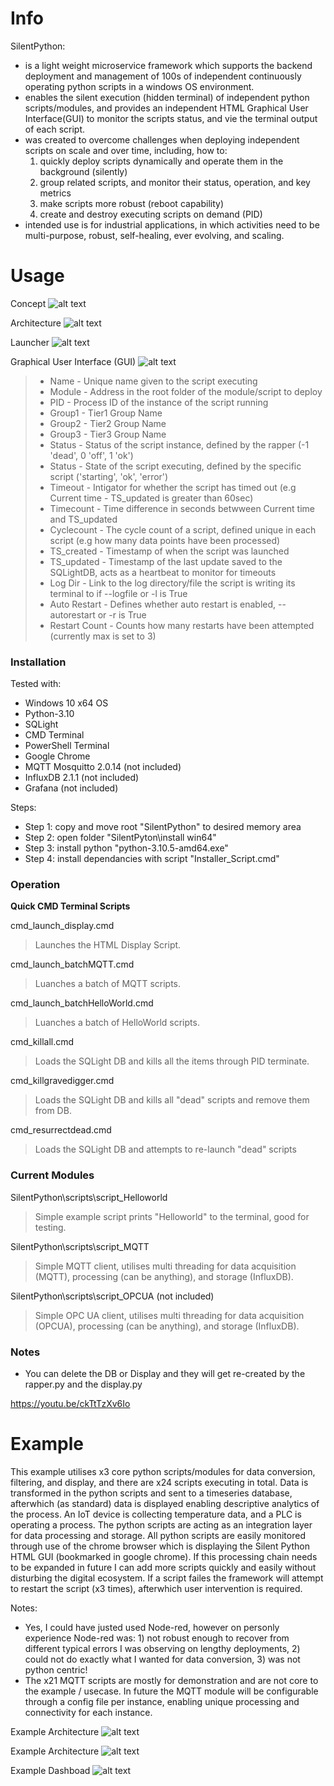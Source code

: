 # Info

SilentPython:
- is a light weight microservice framework which supports the backend deployment and management of 100s of independent continuously operating python scripts in a windows OS environment. 
- enables the silent execution (hidden terminal) of independent python scripts/modules, and provides an independent HTML Graphical User Interface(GUI) to monitor the scripts status, and vie the terminal output of each script.
- was created to overcome challenges when deploying independent scripts on scale and over time, including, how to:
    1. quickly deploy scripts dynamically and operate them in the background (silently)
    2. group related scripts, and monitor their status, operation, and key metrics
    3. make scripts more robust (reboot capability)
    4. create and destroy executing scripts on demand (PID)
- intended use is for industrial applications, in which activities need to be multi-purpose, robust, self-healing, ever evolving, and scaling.

# Usage
Concept
![alt text](https://github.com/jmor2000/SilentPython/blob/eff18374352fda133cb19c917335cd9111257aee/img/SP%20Scope.JPG?raw=true)

Architecture
![alt text](https://github.com/jmor2000/SilentPython/blob/db88932ce6032c21e34c71e9dce0a891bf5bc359/img/Architecture.PNG?raw=true)

Launcher
![alt text](https://github.com/jmor2000/SilentPython/blob/9f0ab07e4220a9483fabd02aca8e6d51bb3b33be/img/Launch%20Script.JPG?raw=true)

Graphical User Interface (GUI)
![alt text](https://github.com/jmor2000/SilentPython/blob/744e206cb2ec94538453e8ecc8398d7f95f2568f/img/HTML-Display.PNG?raw=true)
>- Name          - Unique name given to the script executing
>- Module        - Address in the root folder of the module/script to deploy
>- PID           - Process ID of the instance of the script running
>- Group1        - Tier1 Group Name
>- Group2        - Tier2 Group Name
>- Group3        - Tier3 Group Name
>- Status        - Status of the script instance, defined by the rapper (-1 'dead', 0 'off', 1 'ok')
>- Status        - State of the script executing, defined by the specific script ('starting', 'ok', 'error')
>- Timeout       - Intigator for whether the script has timed out (e.g Current time - TS_updated is greater than 60sec)
>- Timecount     - Time difference in seconds betwween Current time and TS_updated
>- Cyclecount    - The cycle count of a script, defined unique in each script (e.g how many data points have been processed)
>- TS_created    - Timestamp of when the script was launched
>- TS_updated    - Timestamp of the last update saved to the SQLightDB, acts as a heartbeat to monitor for timeouts
>- Log Dir       - Link to the log directory/file the script is writing its terminal to if --logfile or -l is True
>- Auto Restart  - Defines whether auto restart is enabled, --autorestart or -r is True
>- Restart Count - Counts how many restarts have been attempted (currently max is set to 3)

### Installation

Tested with:
- Windows 10 x64 OS
- Python-3.10
- SQLight 
- CMD Terminal
- PowerShell Terminal
- Google Chrome
- MQTT Mosquitto 2.0.14 (not included)
- InfluxDB 2.1.1 (not included)
- Grafana (not included)

Steps:
- Step 1: copy and move root "SilentPython" to desired memory area
- Step 2: open folder "SilentPyton\install win64"
- Step 3: install python "python-3.10.5-amd64.exe"
- Step 4: install dependancies with script "Installer_Script.cmd"

### Operation

**Quick CMD Terminal Scripts**

cmd_launch_display.cmd 
> Launches the HTML Display Script.
  
cmd_launch_batchMQTT.cmd
> Luanches a batch of MQTT scripts.

cmd_launch_batchHelloWorld.cmd
> Luanches a batch of HelloWorld scripts.

cmd_killall.cmd
> Loads the SQLight DB and kills all the items through PID terminate.

cmd_killgravedigger.cmd
> Loads the SQLight DB and kills all "dead" scripts and remove them from DB.
  
cmd_resurrectdead.cmd
> Loads the SQLight DB and attempts to re-launch "dead" scripts

### Current Modules

SilentPython\scripts\script_Helloworld
> Simple example script prints "Helloworld" to the terminal, good for testing.

SilentPython\scripts\script_MQTT
> Simple MQTT client, utilises multi threading for data acquisition (MQTT), processing (can be anything), and storage (InfluxDB).

SilentPython\scripts\script_OPCUA (not included)
> Simple OPC UA client, utilises multi threading for data acquisition (OPCUA), processing (can be anything), and storage (InfluxDB).

### Notes
- You can delete the DB or Display and they will get re-created by the rapper.py and the display.py

https://youtu.be/ckTtTzXv6Io


# Example

This example utilises x3 core python scripts/modules for data conversion, filtering, and display, and there are x24 scripts executing in total.
Data is transformed in the python scripts and sent to a timeseries database, afterwhich (as standard) data is displayed enabling descriptive analytics of the process. An IoT device is collecting temperature data, and a PLC is operating a process. The python scripts are acting as an integration layer for data processing and storage. All python scripts are easily monitored through use of the chrome browser which is displaying the Silent Python HTML GUI (bookmarked in google chrome). If this processing chain needs to be expanded in future I can add more scripts quickly and easily without disturbing the digital ecosystem. If a script failes the framework will attempt to restart the script (x3 times), afterwhich user intervention is required.

Notes:
- Yes, I could have justed used Node-red, however on personly experience Node-red was: 1) not robust enough to recover from different typical errors I was observing on lengthy deployments, 2) could not do exactly what I wanted for data conversion, 3) was not python centric!
- The x21 MQTT scripts are mostly for demonstration and are not core to the example / usecase. In future the MQTT module will be configurable through a config file per instance, enabling unique processing and connectivity for each instance.

Example Architecture
![alt text](https://github.com/jmor2000/SilentPython/blob/1a02599396ca62c931f3fbc1b8e6293bf9b12c7d/img/example%20Architecture.JPG?raw=true)

Example Architecture
![alt text](https://github.com/jmor2000/SilentPython/blob/1a02599396ca62c931f3fbc1b8e6293bf9b12c7d/img/example%20GUI.JPG?raw=true)

Example Dashboad
![alt text](https://github.com/jmor2000/SilentPython/blob/1a02599396ca62c931f3fbc1b8e6293bf9b12c7d/img/example%20Dashboard.JPG?raw=true)






